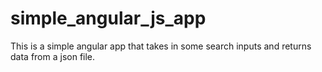 # simple_angular_js_app

This is a simple angular app that takes in some search inputs and returns data from a json file.
